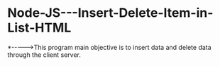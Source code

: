 # Node-JS---Insert-Delete-Item-in-List-HTML
*----->This program main objective is to insert data and delete data through the client server. 
